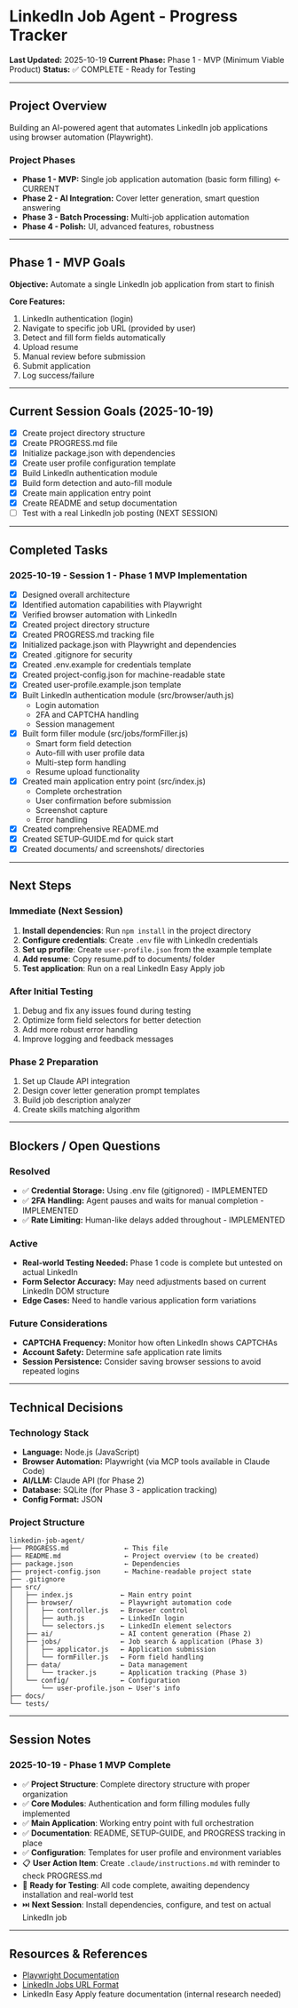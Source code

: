 # LinkedIn Job Agent - Progress Tracker

**Last Updated:** 2025-10-19
**Current Phase:** Phase 1 - MVP (Minimum Viable Product)
**Status:** ✅ COMPLETE - Ready for Testing

---

## Project Overview

Building an AI-powered agent that automates LinkedIn job applications using browser automation (Playwright).

### Project Phases
- **Phase 1 - MVP:** Single job application automation (basic form filling) ← CURRENT
- **Phase 2 - AI Integration:** Cover letter generation, smart question answering
- **Phase 3 - Batch Processing:** Multi-job application automation
- **Phase 4 - Polish:** UI, advanced features, robustness

---

## Phase 1 - MVP Goals

**Objective:** Automate a single LinkedIn job application from start to finish

**Core Features:**
1. LinkedIn authentication (login)
2. Navigate to specific job URL (provided by user)
3. Detect and fill form fields automatically
4. Upload resume
5. Manual review before submission
6. Submit application
7. Log success/failure

---

## Current Session Goals (2025-10-19)

- [x] Create project directory structure
- [x] Create PROGRESS.md file
- [x] Initialize package.json with dependencies
- [x] Create user profile configuration template
- [x] Build LinkedIn authentication module
- [x] Build form detection and auto-fill module
- [x] Create main application entry point
- [x] Create README and setup documentation
- [ ] Test with a real LinkedIn job posting (NEXT SESSION)

---

## Completed Tasks

### 2025-10-19 - Session 1 - Phase 1 MVP Implementation
- [x] Designed overall architecture
- [x] Identified automation capabilities with Playwright
- [x] Verified browser automation with LinkedIn
- [x] Created project directory structure
- [x] Created PROGRESS.md tracking file
- [x] Initialized package.json with Playwright and dependencies
- [x] Created .gitignore for security
- [x] Created .env.example for credentials template
- [x] Created project-config.json for machine-readable state
- [x] Created user-profile.example.json template
- [x] Built LinkedIn authentication module (src/browser/auth.js)
  - Login automation
  - 2FA and CAPTCHA handling
  - Session management
- [x] Built form filler module (src/jobs/formFiller.js)
  - Smart form field detection
  - Auto-fill with user profile data
  - Multi-step form handling
  - Resume upload functionality
- [x] Created main application entry point (src/index.js)
  - Complete orchestration
  - User confirmation before submission
  - Screenshot capture
  - Error handling
- [x] Created comprehensive README.md
- [x] Created SETUP-GUIDE.md for quick start
- [x] Created documents/ and screenshots/ directories

---

## Next Steps

### Immediate (Next Session)
1. **Install dependencies**: Run `npm install` in the project directory
2. **Configure credentials**: Create `.env` file with LinkedIn credentials
3. **Set up profile**: Create `user-profile.json` from the example template
4. **Add resume**: Copy resume.pdf to documents/ folder
5. **Test application**: Run on a real LinkedIn Easy Apply job

### After Initial Testing
1. Debug and fix any issues found during testing
2. Optimize form field selectors for better detection
3. Add more robust error handling
4. Improve logging and feedback messages

### Phase 2 Preparation
1. Set up Claude API integration
2. Design cover letter generation prompt templates
3. Build job description analyzer
4. Create skills matching algorithm

---

## Blockers / Open Questions

### Resolved
- ✅ **Credential Storage:** Using .env file (gitignored) - IMPLEMENTED
- ✅ **2FA Handling:** Agent pauses and waits for manual completion - IMPLEMENTED
- ✅ **Rate Limiting:** Human-like delays added throughout - IMPLEMENTED

### Active
- **Real-world Testing Needed:** Phase 1 code is complete but untested on actual LinkedIn
- **Form Selector Accuracy:** May need adjustments based on current LinkedIn DOM structure
- **Edge Cases:** Need to handle various application form variations

### Future Considerations
- **CAPTCHA Frequency:** Monitor how often LinkedIn shows CAPTCHAs
- **Account Safety:** Determine safe application rate limits
- **Session Persistence:** Consider saving browser sessions to avoid repeated logins

---

## Technical Decisions

### Technology Stack
- **Language:** Node.js (JavaScript)
- **Browser Automation:** Playwright (via MCP tools available in Claude Code)
- **AI/LLM:** Claude API (for Phase 2)
- **Database:** SQLite (for Phase 3 - application tracking)
- **Config Format:** JSON

### Project Structure
```
linkedin-job-agent/
├── PROGRESS.md              ← This file
├── README.md                ← Project overview (to be created)
├── package.json             ← Dependencies
├── project-config.json      ← Machine-readable project state
├── .gitignore
├── src/
│   ├── index.js            ← Main entry point
│   ├── browser/            ← Playwright automation code
│   │   ├── controller.js   ← Browser control
│   │   ├── auth.js         ← LinkedIn login
│   │   └── selectors.js    ← LinkedIn element selectors
│   ├── ai/                 ← AI content generation (Phase 2)
│   ├── jobs/               ← Job search & application (Phase 3)
│   │   ├── applicator.js   ← Application submission
│   │   └── formFiller.js   ← Form field handling
│   ├── data/               ← Data management
│   │   └── tracker.js      ← Application tracking (Phase 3)
│   └── config/             ← Configuration
│       └── user-profile.json ← User's info
├── docs/
└── tests/
```

---

## Session Notes

### 2025-10-19 - Phase 1 MVP Complete
- ✅ **Project Structure**: Complete directory structure with proper organization
- ✅ **Core Modules**: Authentication and form filling modules fully implemented
- ✅ **Main Application**: Working entry point with full orchestration
- ✅ **Documentation**: README, SETUP-GUIDE, and PROGRESS tracking in place
- ✅ **Configuration**: Templates for user profile and environment variables
- 📋 **User Action Item**: Create `.claude/instructions.md` with reminder to check PROGRESS.md
- 🎯 **Ready for Testing**: All code complete, awaiting dependency installation and real-world test
- ⏭️ **Next Session**: Install dependencies, configure, and test on actual LinkedIn job

---

## Resources & References

- [Playwright Documentation](https://playwright.dev/)
- [LinkedIn Jobs URL Format](https://www.linkedin.com/jobs/)
- LinkedIn Easy Apply feature documentation (internal research needed)
